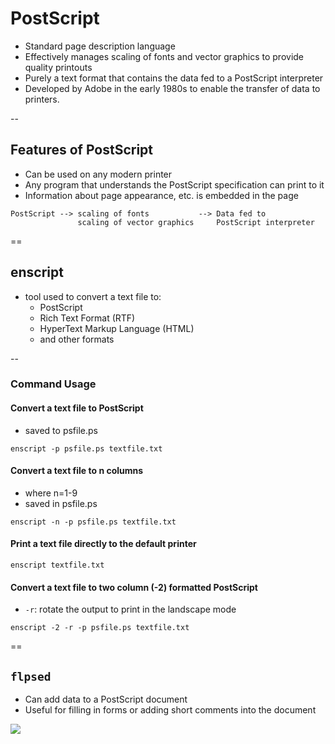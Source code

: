 # PostScript

- Standard page description language
- Effectively manages scaling of fonts and vector graphics to provide quality printouts
- Purely a text format that contains the data fed to a PostScript interpreter
- Developed by Adobe in the early 1980s to enable the transfer of data to printers.

--

## Features of PostScript

- Can be used on any modern printer
- Any program that understands the PostScript specification can print to it
- Information about page appearance, etc. is embedded in the page

```
PostScript --> scaling of fonts           --> Data fed to 
               scaling of vector graphics     PostScript interpreter
```

==

## enscript

- tool used to convert a text file to:
    + PostScript
    + Rich Text Format (RTF)
    + HyperText Markup Language (HTML)
    + and other formats

--

### Command Usage

#### Convert a text file to PostScript
- saved to psfile.ps
```
enscript -p psfile.ps textfile.txt  
```

#### Convert a text file to n columns
- where n=1-9 
- saved in psfile.ps
```
enscript -n -p psfile.ps textfile.txt   
```

#### Print a text file directly to the default printer
```
enscript textfile.txt   
```

#### Convert a text file to two column (-2) formatted PostScript
- `-r`: rotate the output to print in the landscape mode

```
enscript -2 -r -p psfile.ps textfile.txt
```

==

## `flpsed` 
- Can add data to a PostScript document
- Useful for filling in forms or adding short comments into the document

![](https://d37djvu3ytnwxt.cloudfront.net/asset-v1:LinuxFoundationX+LFS101x.2+1T2015+type@asset+block/LFS01_ch13_Screen_53.jpg)

